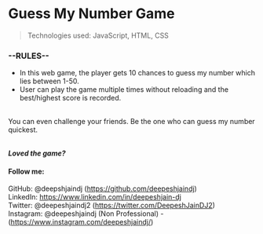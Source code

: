# Guess My Number Game

> Technologies used: JavaScript, HTML, CSS

### --RULES--
- In this web game, the player gets 10 chances to guess my number which lies between 1-50. 
- User can play the game multiple times without reloading and the best/highest score is recorded. 
<br>
You can even challenge your friends. Be the one who can guess my number quickest.
<br>
<br>

***Loved the game?***

#### Follow me:
GitHub: @deepshjaindj (https://github.com/deepeshjaindj) <br>
LinkedIn: https://www.linkedin.com/in/deepeshjain-dj <br>
Twitter: @deepeshjaindj2 (https://twitter.com/DeepeshJainDJ2) <br>
Instagram: @deepeshjaindj (Non Professional) - (https://www.instagram.com/deepeshjaindj/)

